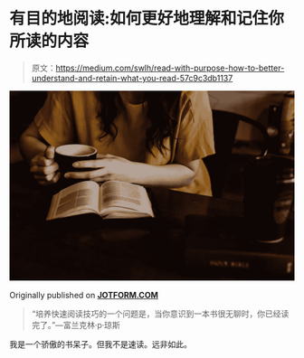 # 有目的地阅读:如何更好地理解和记住你所读的内容

> 原文：<https://medium.com/swlh/read-with-purpose-how-to-better-understand-and-retain-what-you-read-57c9c3db1137>

![](img/60916eaf9fcf69e315afd9e8cc8427bf.png)

Originally published on [**JOTFORM.COM**](https://www.jotform.com/blog/reading-comprehension/)

> “培养快速阅读技巧的一个问题是，当你意识到一本书很无聊时，你已经读完了。”—富兰克林·p·琼斯

我是一个骄傲的书呆子。但我不是速读。远非如此。